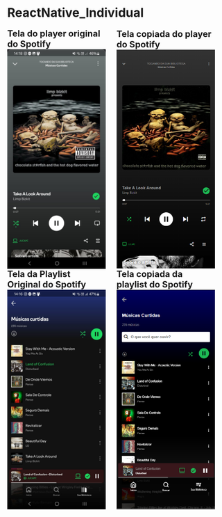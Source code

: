 # ReactNative_Individual

<div style="display: flex; flex-direction: row; align-items: center; width: 100%; float: left; margin-right: 5%;"> 
    <div style="display: flex; flex-direction: column; align-items: center; width: 45%; float: left; margin-right: 5%;">
        <span style="font-size: 20px; font-weight: bold;">Tela do player original do Spotify</span>
        <img src="./habilidades-equipamentos/assets/PlayerOriginal.jpg" alt="Player Original" width="100%" />
    </div>
    <div style="display: flex; flex-direction: column; align-items: center; width: 45%; float: left;">
        <span style="font-size: 20px; font-weight: bold;">Tela copiada do player do Spotify</span>
        <img src="./habilidades-equipamentos/assets/PlayerQueEuFiz.png" alt="Player Cópia" width="100%" />
    </div>
</div>

<div style="clear: both;"></div>

<div style="display: flex; flex-direction: row; align-items: center; width: 100%; float: left; margin-right: 5%;"> 
    <div style="display: flex; flex-direction: column; align-items: center; width: 45%; float: left; margin-right: 5%;">
        <span style="font-size: 20px; font-weight: bold;">Tela da Playlist Original do Spotify</span>
        <img src="./habilidades-equipamentos/assets/PlaylistOriginal.jpg" alt="Playlist Original" width="100%" />
    </div>
    <div style="display: flex; flex-direction: column; align-items: center; width: 45%; float: left;">
        <span style="font-size: 20px; font-weight: bold;">Tela copiada da playlist do Spotify</span>
        <img src="./habilidades-equipamentos/assets/PlaylistQueEuFiz.png" alt="Playlist Cópia" width="100%" />
    </div>
</div>